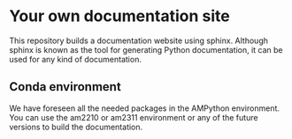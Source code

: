 # Your own documentation site

This repository builds a documentation website using sphinx. Although sphinx is
known as the tool for generating Python documentation, it can be used for any
kind of documentation.


## Conda environment

We have foreseen all the needed packages in the AMPython environment.  You can
use the am2210 or am2311 environment or any of the future versions to build the
documentation.
